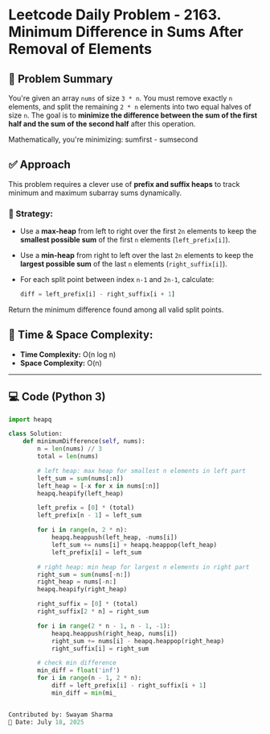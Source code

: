 # Leetcode Daily Problem - 2163. Minimum Difference in Sums After Removal of Elements

## 🧠 Problem Summary

You're given an array `nums` of size `3 * n`. You must remove exactly `n` elements, and split the remaining `2 * n` elements into two equal halves of size `n`. The goal is to **minimize the difference between the sum of the first half and the sum of the second half** after this operation.

Mathematically, you're minimizing:
sumfirst - sumsecond


## ✅ Approach

This problem requires a clever use of **prefix and suffix heaps** to track minimum and maximum subarray sums dynamically.

### 🔧 Strategy:

- Use a **max-heap** from left to right over the first `2n` elements to keep the **smallest possible sum** of the first `n` elements (`left_prefix[i]`).
- Use a **min-heap** from right to left over the last `2n` elements to keep the **largest possible sum** of the last `n` elements (`right_suffix[i]`).
- For each split point between index `n-1` and `2n-1`, calculate:
  
  ```python
  diff = left_prefix[i] - right_suffix[i + 1]
Return the minimum difference found among all valid split points.

## 🧮 Time & Space Complexity:

- **Time Complexity:** O(n log n)  
- **Space Complexity:** O(n)

---

## 💻 Code (Python 3)

```python
import heapq

class Solution:
    def minimumDifference(self, nums):
        n = len(nums) // 3
        total = len(nums)

        # left heap: max heap for smallest n elements in left part
        left_sum = sum(nums[:n])
        left_heap = [-x for x in nums[:n]]
        heapq.heapify(left_heap)

        left_prefix = [0] * (total)
        left_prefix[n - 1] = left_sum

        for i in range(n, 2 * n):
            heapq.heappush(left_heap, -nums[i])
            left_sum += nums[i] + heapq.heappop(left_heap)
            left_prefix[i] = left_sum

        # right heap: min heap for largest n elements in right part
        right_sum = sum(nums[-n:])
        right_heap = nums[-n:]
        heapq.heapify(right_heap)

        right_suffix = [0] * (total)
        right_suffix[2 * n] = right_sum

        for i in range(2 * n - 1, n - 1, -1):
            heapq.heappush(right_heap, nums[i])
            right_sum += nums[i] - heapq.heappop(right_heap)
            right_suffix[i] = right_sum

        # check min difference
        min_diff = float('inf')
        for i in range(n - 1, 2 * n):
            diff = left_prefix[i] - right_suffix[i + 1]
            min_diff = min(mi_


Contributed by: Swayam Sharma
📅 Date: July 18, 2025
